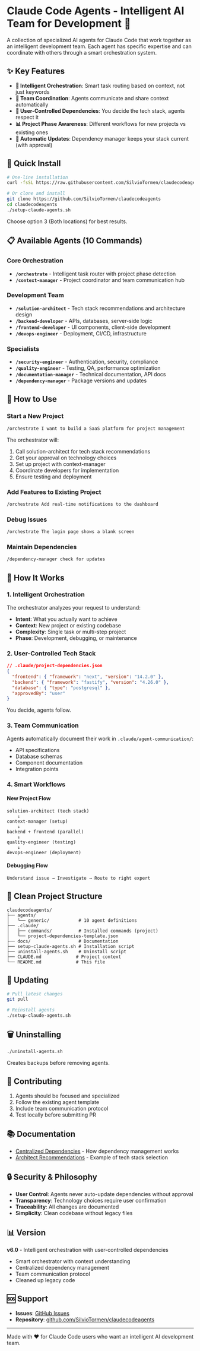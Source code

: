 # Claude Code Agents - Intelligent AI Team for Development 🤖

A collection of specialized AI agents for Claude Code that work together as an intelligent development team. Each agent has specific expertise and can coordinate with others through a smart orchestration system.

## ✨ Key Features

- **🧠 Intelligent Orchestration**: Smart task routing based on context, not just keywords
- **👥 Team Coordination**: Agents communicate and share context automatically
- **🎯 User-Controlled Dependencies**: You decide the tech stack, agents respect it
- **📊 Project Phase Awareness**: Different workflows for new projects vs existing ones
- **🔄 Automatic Updates**: Dependency manager keeps your stack current (with approval)

## 🚀 Quick Install

```bash
# One-line installation
curl -fsSL https://raw.githubusercontent.com/SilvioTormen/claudecodeagents/main/setup-claude-agents.sh | bash

# Or clone and install
git clone https://github.com/SilvioTormen/claudecodeagents
cd claudecodeagents
./setup-claude-agents.sh
```

Choose option 3 (Both locations) for best results.

## 📋 Available Agents (10 Commands)

### Core Orchestration
- **`/orchestrate`** - Intelligent task router with project phase detection
- **`/context-manager`** - Project coordinator and team communication hub

### Development Team  
- **`/solution-architect`** - Tech stack recommendations and architecture design
- **`/backend-developer`** - APIs, databases, server-side logic
- **`/frontend-developer`** - UI components, client-side development
- **`/devops-engineer`** - Deployment, CI/CD, infrastructure

### Specialists
- **`/security-engineer`** - Authentication, security, compliance
- **`/quality-engineer`** - Testing, QA, performance optimization
- **`/documentation-manager`** - Technical documentation, API docs
- **`/dependency-manager`** - Package versions and updates

## 🎯 How to Use

### Start a New Project
```bash
/orchestrate I want to build a SaaS platform for project management
```
The orchestrator will:
1. Call solution-architect for tech stack recommendations
2. Get your approval on technology choices
3. Set up project with context-manager
4. Coordinate developers for implementation
5. Ensure testing and deployment

### Add Features to Existing Project
```bash
/orchestrate Add real-time notifications to the dashboard
```

### Debug Issues
```bash
/orchestrate The login page shows a blank screen
```

### Maintain Dependencies
```bash
/dependency-manager check for updates
```

## 🔧 How It Works

### 1. Intelligent Orchestration
The orchestrator analyzes your request to understand:
- **Intent**: What you actually want to achieve
- **Context**: New project or existing codebase
- **Complexity**: Single task or multi-step project
- **Phase**: Development, debugging, or maintenance

### 2. User-Controlled Tech Stack
```json
// .claude/project-dependencies.json
{
  "frontend": { "framework": "next", "version": "14.2.0" },
  "backend": { "framework": "fastify", "version": "4.26.0" },
  "database": { "type": "postgresql" },
  "approvedBy": "user"
}
```
You decide, agents follow.

### 3. Team Communication
Agents automatically document their work in `.claude/agent-communication/`:
- API specifications
- Database schemas  
- Component documentation
- Integration points

### 4. Smart Workflows

#### New Project Flow
```
solution-architect (tech stack)
    ↓
context-manager (setup)
    ↓
backend + frontend (parallel)
    ↓
quality-engineer (testing)
    ↓
devops-engineer (deployment)
```

#### Debugging Flow
```
Understand issue → Investigate → Route to right expert
```

## 📁 Clean Project Structure

```
claudecodeagents/
├── agents/
│   └── generic/           # 10 agent definitions
├── .claude/
│   ├── commands/          # Installed commands (project)
│   └── project-dependencies-template.json
├── docs/                  # Documentation
├── setup-claude-agents.sh # Installation script
├── uninstall-agents.sh    # Uninstall script
├── CLAUDE.md             # Project context
└── README.md             # This file
```

## 🔄 Updating

```bash
# Pull latest changes
git pull

# Reinstall agents
./setup-claude-agents.sh
```

## 🗑️ Uninstalling

```bash
./uninstall-agents.sh
```

Creates backups before removing agents.

## 🤝 Contributing

1. Agents should be focused and specialized
2. Follow the existing agent template
3. Include team communication protocol
4. Test locally before submitting PR

## 📚 Documentation

- [Centralized Dependencies](docs/centralized-dependencies.md) - How dependency management works
- [Architect Recommendations](docs/architect-recommendations-example.md) - Example of tech stack selection

## 🔒 Security & Philosophy

- **User Control**: Agents never auto-update dependencies without approval
- **Transparency**: Technology choices require user confirmation
- **Traceability**: All changes are documented
- **Simplicity**: Clean codebase without legacy files

## 📊 Version

**v6.0** - Intelligent orchestration with user-controlled dependencies
- Smart orchestrator with context understanding
- Centralized dependency management
- Team communication protocol
- Cleaned up legacy code

## 🆘 Support

- **Issues**: [GitHub Issues](https://github.com/SilvioTormen/claudecodeagents/issues)
- **Repository**: [github.com/SilvioTormen/claudecodeagents](https://github.com/SilvioTormen/claudecodeagents)

---

Made with ❤️ for Claude Code users who want an intelligent AI development team.